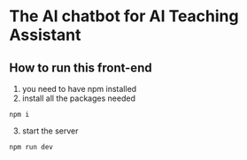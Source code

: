 # The AI chatbot for AI Teaching Assistant

## How to run this front-end

1. you need to have npm installed
2. install all the packages needed
```
npm i
```
3. start the server
```
npm run dev
```

